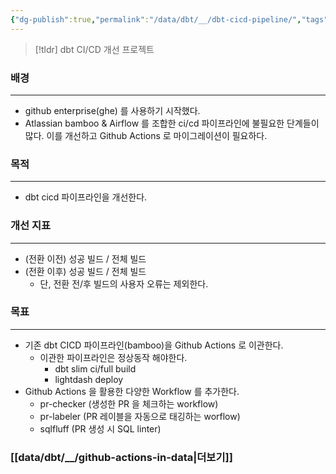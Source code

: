 ```yaml
---
{"dg-publish":true,"permalink":"/data/dbt/__/dbt-cicd-pipeline/","tags":["dbt","cicd"]}
---
```


> [!tldr]
> dbt CI/CD 개선 프로젝트


### 배경

---

- github enterprise(ghe) 를 사용하기 시작했다.
- Atlassian bamboo & Airflow 를 조합한 ci/cd 파이프라인에 불필요한 단계들이 많다. 이를 개선하고 Github Actions 로 마이그레이션이 필요하다.


### 목적
---

- dbt cicd 파이프라인을 개선한다.


### 개선 지표
---

- (전환 이전) 성공 빌드 / 전체 빌드
- (전환 이후) 성공 빌드 / 전체 빌드
	- 단, 전환 전/후 빌드의 사용자 오류는 제외한다.


### 목표
---

- 기존 dbt CICD 파이프라인(bamboo)을 Github Actions 로 이관한다.
    - 이관한 파이프라인은 정상동작 해야한다.
        - dbt slim ci/full build
    	- lightdash deploy
- Github Actions 을 활용한 다양한 Workflow 를 추가한다.
    - pr-checker (생성한 PR 을 체크하는 workflow)
    - pr-labeler (PR 레이블을 자동으로 태깅하는 worflow)
    - sqlfluff (PR 생성 시 SQL linter)


### [[data/dbt/__/github-actions-in-data\|더보기]]
